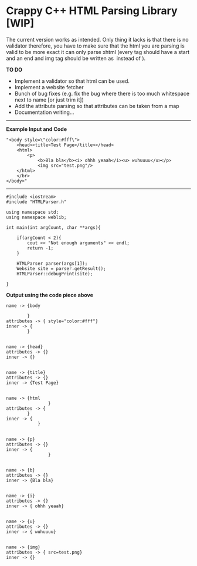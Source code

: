 Crappy C++ HTML Parsing Library [WIP]
==================================

The current version works as intended. Only thing it lacks is that there is no validator therefore, you have to make sure that the html you are parsing is valid to be more exact it can only parse xhtml (every tag should have a start and an end and img tag should be written as <img/> instead of <img>).

**TO DO**

- Implement a validator so that html can be used.
- Implement a website fetcher
- Bunch of bug fixes (e.g. fix the bug where there is too much whitespace next to name [or just trim it])
- Add the attribute parsing so that attributes can be taken from a map 
- Documentation writing...

----------

**Example Input and Code**

    "<body style=\"color:#fff\">
		<head><title>Test Page</title></head>
		<html>
			<p>
				<b>Bla bla</b><i> ohhh yeaah</i><u> wuhuuuu</u></p>
				<img src="test.png"/>
		</html>
		</br>
	</body>"

---

	#include <iostream>
	#include "HTMLParser.h"
	
	using namespace std;
	using namespace weblib;
	
	int main(int argCount, char **args){
	
		if(argCount < 2){
			cout << "Not enough arguments" << endl;
			return -1;
		}
	
		HTMLParser parser(args[1]);
		Website site = parser.getResult();
		HTMLParser::debugPrint(site);
		
	}

**Output using the code piece above**

    name -> {body
			
			}
	attributes -> { style="color:#fff"}
	inner -> {
			}
	

	name -> {head}
	attributes -> {}
	inner -> {}

	
	name -> {title}
	attributes -> {}
	inner -> {Test Page}

	
	name -> {html
					}
	attributes -> {
			}
	inner -> {
				}
	

	name -> {p}
	attributes -> {}
	inner -> {
					}
	

	name -> {b}
	attributes -> {}
	inner -> {Bla bla}
	

	name -> {i}
	attributes -> {}
	inner -> { ohhh yeaah}
	

	name -> {u}
	attributes -> {}
	inner -> { wuhuuuu}
	

	name -> {img}
	attributes -> { src=test.png}
	inner -> {}
